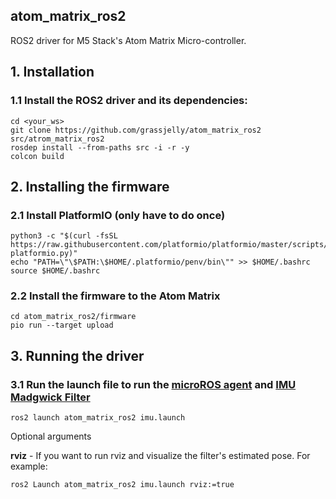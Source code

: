 ## atom_matrix_ros2
ROS2 driver for M5 Stack's Atom Matrix Micro-controller.

## 1. Installation
### 1.1 Install the ROS2 driver and its dependencies:

    cd <your_ws>
    git clone https://github.com/grassjelly/atom_matrix_ros2 src/atrom_matrix_ros2
    rosdep install --from-paths src -i -r -y
    colcon build

## 2. Installing the firmware

### 2.1 Install PlatformIO (only have to do once)

    python3 -c "$(curl -fsSL https://raw.githubusercontent.com/platformio/platformio/master/scripts/get-platformio.py)"
    echo "PATH=\"\$PATH:\$HOME/.platformio/penv/bin\"" >> $HOME/.bashrc
    source $HOME/.bashrc

### 2.2 Install the firmware to the Atom Matrix

    cd atom_matrix_ros2/firmware
    pio run --target upload

## 3. Running the driver

### 3.1 Run the launch file to run the [microROS agent](https://github.com/micro-ROS/micro-ROS-Agent) and [IMU Madgwick Filter](https://index.ros.org/p/imu_filter_madgwick/)

    ros2 launch atom_matrix_ros2 imu.launch

Optional arguments

**rviz**  - If you want to run rviz and visualize the filter's estimated pose. For example:

    ros2 Launch atom_matrix_ros2 imu.launch rviz:=true